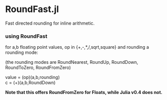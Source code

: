 # RoundFast.jl
Fast directed rounding for inline arithmetic.


### using RoundFast

for a,b floating point values, op in {+,-,*,/,sqrt,square} and rounding a rounding mode:
   
   (the rounding modes are RoundNearest, RoundUp, RoundDown, RoundToZero, RoundFromZero)

value = (op)(a,b,rounding)       
     c = (+)(a,b,RoundDown)



**Note that this offers RoundFromZero for Floats, while Julia v0.4 does not.**
